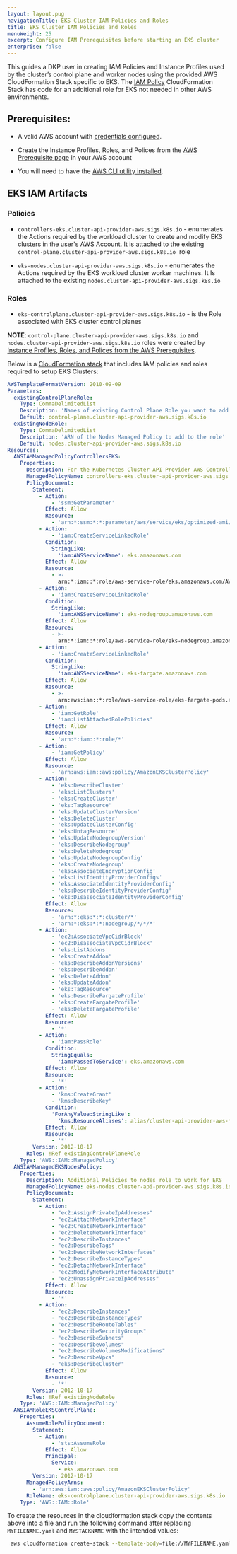 ```yaml
---
layout: layout.pug
navigationTitle: EKS Cluster IAM Policies and Roles
title: EKS Cluster IAM Policies and Roles
menuWeight: 25
excerpt: Configure IAM Prerequisites before starting an EKS cluster
enterprise: false
---
```

This guides a DKP user in creating IAM Policies and Instance Profiles used by the cluster’s control plane and worker nodes using the provided AWS CloudFormation Stack specific to EKS. The [IAM Policy][iampolicies] CloudFormation Stack has code for an additional role for EKS not needed in other AWS environments.

Prerequisites:
--------------

* A valid AWS account with [credentials configured][aws_credentials].
    
* Create the Instance Profiles, Roles, and Polices from the [AWS Prerequisite page][iampolicies] in your AWS account
    
* You will need to have the [AWS CLI utility installed][awscli].
    

EKS IAM Artifacts
-----------------

### Policies

*   `controllers-eks.cluster-api-provider-aws.sigs.k8s.io` - enumerates the Actions required by the workload cluster to create and modify EKS clusters in the user's AWS Account. It is attached to the existing `control-plane.cluster-api-provider-aws.sigs.k8s.io`  role
    
*   `eks-nodes.cluster-api-provider-aws.sigs.k8s.io` - enumerates the Actions required by the EKS workload cluster worker machines. It Is attached to the existing `nodes.cluster-api-provider-aws.sigs.k8s.io`
    

### Roles

*   `eks-controlplane.cluster-api-provider-aws.sigs.k8s.io` - is the Role associated with EKS cluster control planes
    


**NOTE**: `control-plane.cluster-api-provider-aws.sigs.k8s.io` and `nodes.cluster-api-provider-aws.sigs.k8s.io` roles were created by [Instance Profiles, Roles, and Polices from the AWS Prerequisites][iampolicies].

  
Below is a [CloudFormation stack][cloudformation] that includes IAM policies and roles required to setup EKS Clusters:

```yaml
AWSTemplateFormatVersion: 2010-09-09
Parameters:
  existingControlPlaneRole:
    Type: CommaDelimitedList
    Description: 'Names of existing Control Plane Role you want to add to the newly created EKS Managed Policy'
    Default: control-plane.cluster-api-provider-aws.sigs.k8s.io
  existingNodeRole:
    Type: CommaDelimitedList
    Description: 'ARN of the Nodes Managed Policy to add to the role'
    Default: nodes.cluster-api-provider-aws.sigs.k8s.io
Resources:
  AWSIAMManagedPolicyControllersEKS:
    Properties:
      Description: For the Kubernetes Cluster API Provider AWS Controllers
      ManagedPolicyName: controllers-eks.cluster-api-provider-aws.sigs.k8s.io
      PolicyDocument:
        Statement:
          - Action:
              - 'ssm:GetParameter'
            Effect: Allow
            Resource:
              - 'arn:*:ssm:*:*:parameter/aws/service/eks/optimized-ami/*'
          - Action:
              - 'iam:CreateServiceLinkedRole'
            Condition:
              StringLike:
                'iam:AWSServiceName': eks.amazonaws.com
            Effect: Allow
            Resource:
              - >-
                arn:*:iam::*:role/aws-service-role/eks.amazonaws.com/AWSServiceRoleForAmazonEKS
          - Action:
              - 'iam:CreateServiceLinkedRole'
            Condition:
              StringLike:
                'iam:AWSServiceName': eks-nodegroup.amazonaws.com
            Effect: Allow
            Resource:
              - >-
                arn:*:iam::*:role/aws-service-role/eks-nodegroup.amazonaws.com/AWSServiceRoleForAmazonEKSNodegroup
          - Action:
              - 'iam:CreateServiceLinkedRole'
            Condition:
              StringLike:
                'iam:AWSServiceName': eks-fargate.amazonaws.com
            Effect: Allow
            Resource:
              - >-
                arn:aws:iam::*:role/aws-service-role/eks-fargate-pods.amazonaws.com/AWSServiceRoleForAmazonEKSForFargate
          - Action:
              - 'iam:GetRole'
              - 'iam:ListAttachedRolePolicies'
            Effect: Allow
            Resource:
              - 'arn:*:iam::*:role/*'
          - Action:
              - 'iam:GetPolicy'
            Effect: Allow
            Resource:
              - 'arn:aws:iam::aws:policy/AmazonEKSClusterPolicy'
          - Action:
              - 'eks:DescribeCluster'
              - 'eks:ListClusters'
              - 'eks:CreateCluster'
              - 'eks:TagResource'
              - 'eks:UpdateClusterVersion'
              - 'eks:DeleteCluster'
              - 'eks:UpdateClusterConfig'
              - 'eks:UntagResource'
              - 'eks:UpdateNodegroupVersion'
              - 'eks:DescribeNodegroup'
              - 'eks:DeleteNodegroup'
              - 'eks:UpdateNodegroupConfig'
              - 'eks:CreateNodegroup'
              - 'eks:AssociateEncryptionConfig'
              - 'eks:ListIdentityProviderConfigs'
              - 'eks:AssociateIdentityProviderConfig'
              - 'eks:DescribeIdentityProviderConfig'
              - 'eks:DisassociateIdentityProviderConfig'
            Effect: Allow
            Resource:
              - 'arn:*:eks:*:*:cluster/*'
              - 'arn:*:eks:*:*:nodegroup/*/*/*'
          - Action:
              - 'ec2:AssociateVpcCidrBlock'
              - 'ec2:DisassociateVpcCidrBlock'
              - 'eks:ListAddons'
              - 'eks:CreateAddon'
              - 'eks:DescribeAddonVersions'
              - 'eks:DescribeAddon'
              - 'eks:DeleteAddon'
              - 'eks:UpdateAddon'
              - 'eks:TagResource'
              - 'eks:DescribeFargateProfile'
              - 'eks:CreateFargateProfile'
              - 'eks:DeleteFargateProfile'
            Effect: Allow
            Resource:
              - '*'
          - Action:
              - 'iam:PassRole'
            Condition:
              StringEquals:
                'iam:PassedToService': eks.amazonaws.com
            Effect: Allow
            Resource:
              - '*'
          - Action:
              - 'kms:CreateGrant'
              - 'kms:DescribeKey'
            Condition:
              'ForAnyValue:StringLike':
                'kms:ResourceAliases': alias/cluster-api-provider-aws-*
            Effect: Allow
            Resource:
              - '*'
        Version: 2012-10-17
      Roles: !Ref existingControlPlaneRole
    Type: 'AWS::IAM::ManagedPolicy'
  AWSIAMManagedEKSNodesPolicy:
    Properties:
      Description: Additional Policies to nodes role to work for EKS
      ManagedPolicyName: eks-nodes.cluster-api-provider-aws.sigs.k8s.io
      PolicyDocument:
        Statement:
          - Action:
              - "ec2:AssignPrivateIpAddresses"
              - "ec2:AttachNetworkInterface"
              - "ec2:CreateNetworkInterface"
              - "ec2:DeleteNetworkInterface"
              - "ec2:DescribeInstances"
              - "ec2:DescribeTags"
              - "ec2:DescribeNetworkInterfaces"
              - "ec2:DescribeInstanceTypes"
              - "ec2:DetachNetworkInterface"
              - "ec2:ModifyNetworkInterfaceAttribute"
              - "ec2:UnassignPrivateIpAddresses"
            Effect: Allow
            Resource:
              - '*'
          - Action:
              - "ec2:DescribeInstances"
              - "ec2:DescribeInstanceTypes"
              - "ec2:DescribeRouteTables"
              - "ec2:DescribeSecurityGroups"
              - "ec2:DescribeSubnets"
              - "ec2:DescribeVolumes"
              - "ec2:DescribeVolumesModifications"
              - "ec2:DescribeVpcs"
              - "eks:DescribeCluster"
            Effect: Allow
            Resource:
              - '*'
        Version: 2012-10-17
      Roles: !Ref existingNodeRole
    Type: 'AWS::IAM::ManagedPolicy'
  AWSIAMRoleEKSControlPlane:
    Properties:
      AssumeRolePolicyDocument:
        Statement:
          - Action:
              - 'sts:AssumeRole'
            Effect: Allow
            Principal:
              Service:
                - eks.amazonaws.com
        Version: 2012-10-17
      ManagedPolicyArns:
        - 'arn:aws:iam::aws:policy/AmazonEKSClusterPolicy'
      RoleName: eks-controlplane.cluster-api-provider-aws.sigs.k8s.io
    Type: 'AWS::IAM::Role'
```

To create the resources in the cloudformation stack copy the contents above into a file and run the following command after replacing  `MYFILENAME.yaml` and `MYSTACKNAME` with the intended values:

```bash
 aws cloudformation create-stack --template-body=file://MYFILENAME.yaml --stack-name=MYSTACKNAME --capabilities  CAPABILITY_NAMED_IAM
```

[iampolicies]: ../../../aws/iam-policies
[awscli]: https://docs.aws.amazon.com/cli/latest/userguide/cli-chap-install.html
[aws_credentials]: https://docs.aws.amazon.com/cli/latest/userguide/cli-configure-profiles.html
[cloudformation]: https://docs.aws.amazon.com/AWSCloudFormation/latest/UserGuide/Welcome.html
